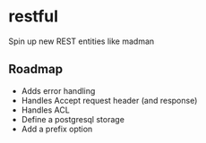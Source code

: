 # restful

Spin up new REST entities like madman

## Roadmap

- Adds error handling
- Handles Accept request header (and response)
- Handles ACL
- Define a postgresql storage
- Add a prefix option
